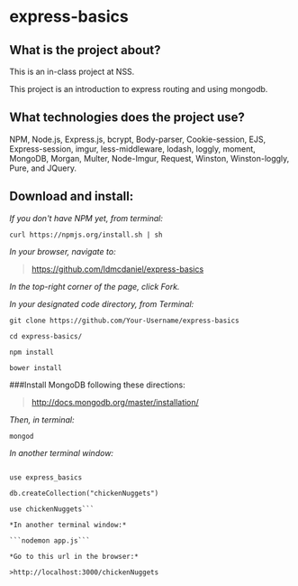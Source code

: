 # express-basics

## What is the project about?

This is an in-class project at NSS.

This project is an introduction to express routing and using mongodb.

## What technologies does the project use?

NPM, Node.js, Express.js, bcrypt, Body-parser, Cookie-session, EJS, Express-session, imgur, less-middleware, lodash, loggly, moment, MongoDB, Morgan, Multer, Node-Imgur, Request, Winston, Winston-loggly, Pure, and JQuery.

## Download and install:

*If you don't have NPM yet, from terminal:*

````curl https://npmjs.org/install.sh | sh````

*In your browser, navigate to:*
>https://github.com/ldmcdaniel/express-basics

*In the top-right corner of the page, click Fork.*

*In your designated code directory, from Terminal:*

````git clone https://github.com/Your-Username/express-basics````

````cd express-basics/````

````npm install````

````bower install````

###Install MongoDB following these directions:

>http://docs.mongodb.org/master/installation/

_Then, in terminal:_

```mongod```

*In another terminal window:*

```mongo

use express_basics

db.createCollection("chickenNuggets")

use chickenNuggets```

*In another terminal window:*

```nodemon app.js```

*Go to this url in the browser:*

>http://localhost:3000/chickenNuggets
